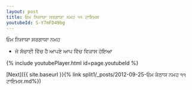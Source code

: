 ```yaml
---
layout: post
title: ਓਮ ਨਿਜਾਯਾ ਸਰਗਾਯਾ ਨਮਹ ੧੧ ਟਾਇਮਸ
youtubeId: S-Y7mFD49bg
---
```

 
 
 ਓਮ ਨਿਜਾਯਾ ਸਰਗਾਯਾ ਨਮਹ  
 
 -  ਜੋ ਸੱਚਾਈ ਵਿੱਚ ਹੈ ਆਪਣੇ ਆਪ ਵਿੱਚ ਵਿਕਾਸ ਹੋਇਆ 
 
  
 
  
 
 
 
 
 
 


{% include youtubePlayer.html id=page.youtubeId %}
 
[Next]({{ site.baseurl }}{% link  split1/_posts/2012-09-25-ਓਮ ਕੰਠਾਯ ਨਮਹ ੧੧ ਟਾਇਮਸ.md%})
 
